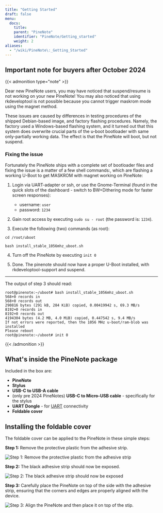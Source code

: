 ```yaml
---
title: "Getting Started"
draft: false
menu:
  docs:
    title:
    parent: "PineNote"
    identifier: "PineNote/Getting_started"
    weight: 2
aliases:
  - "/wiki/PineNote\:_Getting_Started"
---
```


## Important note for buyers after October 2024
{{< admonition type="note" >}}

Dear new PineNote users, you may have noticed that suspend/resume is not working on your new PineNote! You may also noticed that using rkdeveloptool is not possible because you cannot trigger maskrom mode using the magnet method.

These issues are caused by differences in testing procedures of the shipped Debian-based image, and factory flashing procedures. Namely, the factory used a Windows-based flashing system, and it turned out that this system does overwrite crucial parts of the u-boot bootloader with same only-partially working data. The effect is that the PineNote will boot, but not suspend.

### Fixing the issue

Fortunately the PineNote ships with a complete set of bootloader files and fixing the issue is a matter of a few shell commands:, which are flashing a working U-Boot to get MASKROM with magnet working on PineNote:

1. Login via UART-adapter or ssh, or use the Gnome-Terminal (found in the quick slots of the dashboard - switch to BW+Dithering mode for faster screen responses):
    * username: `user`
    * password: `1234`

2. Gain root access by executing `sudo su - root` (the password is: `1234`).

3. Execute the following (two) commands (as root):

```console
cd /root/uboot

bash install_stable_1056mhz_uboot.sh
```

4. Turn off the PineNote by executing `init 0`

5. Done. The pinenote should now have a proper U-Boot installed, with rkdeveloptool-support and suspend.

---

The output of step 3 should read:

```console
root@pinenote:~/uboot# bash install_stable_1056mhz_uboot.sh
568+0 records in
568+0 records out
290816 bytes (291 kB, 284 KiB) copied, 0.00419942 s, 69.3 MB/s
8192+0 records in
8192+0 records out
4194304 bytes (4.2 MB, 4.0 MiB) copied, 0.447542 s, 9.4 MB/s
If not errors were reported, then the 1056 MHz u-boot/ram-blob was installed
Please reboot
root@pinenote:~/uboot# init 0
```
{{< /admonition >}}

## What's inside the PineNote package

Included in the box are:

* **PineNote**
* **Stylus**
* **USB-C to USB-A cable**
* (only pre 2024 PineNotes) **USB-C to Micro-USB cable** - specifically for the stylus
* **UART Dongle** - for [UART](/documentation/PineNote/Development/UART/) connectivity
* **Foldable cover**

## Installing the foldable cover

The foldable cover can be applied to the PineNote in these simple steps:

**Step 1:** Remove the protective plastic from the adhesive strip.

![Step 1: Remove the protective plastic from the adhesive strip](/documentation/PineNote/images/step1.png)

**Step 2:** The black adhesive strip should now be exposed.

![Step 2: The black adhesive strip should now be exposed](/documentation/PineNote/images/step2.png)

**Step 3:** Carefully place the PineNote on top of the side with the adhesive strip, ensuring that the corners and edges are properly aligned with the device.

![Step 3: Align the PineNote and then place it on top of the stip.](/documentation/PineNote/images/step3.png)
